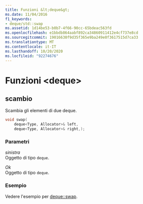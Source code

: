 ```yaml
---
title: Funzioni &lt;deque&gt;
ms.date: 11/04/2016
f1_keywords:
- deque/std::swap
ms.assetid: 1d14be53-b0b7-4f66-90cc-65bdeac563fd
ms.openlocfilehash: e1bbdb864aabf892ca34860911412e4cf737e8cd
ms.sourcegitcommit: 19016630f9d35f365e9ba249e0f3617515d7ca33
ms.translationtype: MT
ms.contentlocale: it-IT
ms.lasthandoff: 10/20/2020
ms.locfileid: "92274676"
---
```

# <a name="ltdequegt-functions"></a>Funzioni &lt;deque&gt;

## <a name="swap"></a><a name="swap"></a> scambio

Scambia gli elementi di due deque.

```cpp
void swap(
    deque<Type, Allocator>& left,
    deque<Type, Allocator>& right,);
```

### <a name="parameters"></a>Parametri

*sinistra*\
Oggetto di tipo `deque`.

*Ok*\
Oggetto di tipo `deque`.

### <a name="example"></a>Esempio

Vedere l'esempio per [deque::swap](../standard-library/deque-class.md#swap).
